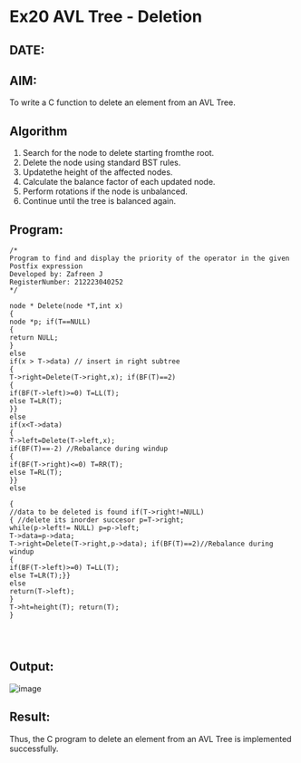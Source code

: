 # Ex20 AVL Tree - Deletion
## DATE:
## AIM:
To write a C function to delete an element from an AVL Tree.
## Algorithm
1.	Search for the node to delete starting fromthe root.
2.	Delete the node using standard BST rules.
3.	Updatethe height of the affected nodes.
4.	Calculate the balance factor of each updated node.
5.	Perform rotations if the node is unbalanced.
6.	Continue until the tree is balanced again.
  

## Program:
```
/*
Program to find and display the priority of the operator in the given Postfix expression
Developed by: Zafreen J
RegisterNumber: 212223040252 
*/
```

```
node * Delete(node *T,int x)
{
node *p; if(T==NULL)
{
return NULL;
}
else
if(x > T->data) // insert in right subtree
{
T->right=Delete(T->right,x); if(BF(T)==2)
{
if(BF(T->left)>=0) T=LL(T);
else T=LR(T);
}}
else
if(x<T->data)
{
T->left=Delete(T->left,x);
if(BF(T)==-2) //Rebalance during windup
{
if(BF(T->right)<=0) T=RR(T);
else T=RL(T);
}}
else
 
{
//data to be deleted is found if(T->right!=NULL)
{ //delete its inorder succesor p=T->right;
while(p->left!= NULL) p=p->left;
T->data=p->data;
T->right=Delete(T->right,p->data); if(BF(T)==2)//Rebalance during windup
{
if(BF(T->left)>=0) T=LL(T);
else T=LR(T);}}
else
return(T->left);
}
T->ht=height(T); return(T);
}




```


## Output:


![image](https://github.com/user-attachments/assets/73ccb7d7-1cb6-464d-a2a5-e850cc05fe5f)


## Result:
Thus, the C program to delete an element from an AVL Tree is implemented successfully.
